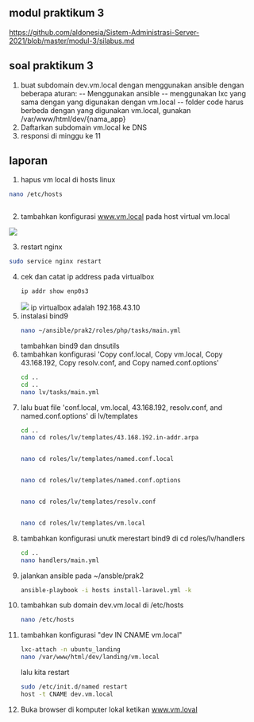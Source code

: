 ## modul praktikum 3

https://github.com/aldonesia/Sistem-Administrasi-Server-2021/blob/master/modul-3/silabus.md

## soal praktikum 3

1. buat subdomain dev.vm.local dengan menggunakan ansible dengan beberapa aturan:
   -- Menggunakan ansible
   -- menggunakan lxc yang sama dengan yang digunakan dengan vm.local
   -- folder code harus berbeda dengan yang digunakan vm.local, gunakan /var/www/html/dev/{nama_app}
2. Daftarkan subdomain vm.local ke DNS
3. responsi di minggu ke 11

## laporan

1.  hapus vm local di hosts linux

```bash
nano /etc/hosts
```

![]()

2. tambahkan konfigurasi www.vm.local pada host virtual vm.local

![](/assets/1.png)

3. restart nginx

```bash
sudo service nginx restart
```

4. cek dan catat ip address pada virtualbox
   ```bash
   ip addr show enp0s3
   ```
   ![](/assets/3.png)
   ip virtualbox adalah 192.168.43.10
5. instalasi bind9
   ```bash
   nano ~/ansible/prak2/roles/php/tasks/main.yml
   ```
   tambahkan bind9 dan dnsutils
   ![]()
6. tambahkan konfigurasi 'Copy conf.local, Copy vm.local, Copy 43.168.192, Copy resolv.conf, and Copy named.conf.options'
   ```bash
   cd ..
   cd ..
   nano lv/tasks/main.yml
   ```
   ![]()
7. lalu buat file 'conf.local, vm.local, 43.168.192, resolv.conf, and named.conf.options' di lv/templates
   ```bash
   cd ..
   nano cd roles/lv/templates/43.168.192.in-addr.arpa
   ```
   ![]()
   ```bash
   nano cd roles/lv/templates/named.conf.local
   ```
   ![]()
   ```bash
   nano cd roles/lv/templates/named.conf.options
   ```
   ![]()
   ```bash
   nano cd roles/lv/templates/resolv.conf
   ```
   ![]()
   ```bash
   nano cd roles/lv/templates/vm.local
   ```
   ![]()
8. tambahkan konfigurasi unutk merestart bind9 di cd roles/lv/handlers
   ```bash
   cd ..
   nano handlers/main.yml
   ```
   ![]()
9. jalankan ansible pada ~/ansble/prak2
   ```bash
   ansible-playbook -i hosts install-laravel.yml -k
   ```
   ![]()
10. tambahkan sub domain dev.vm.local di /etc/hosts
    ```bash
    nano /etc/hosts
    ```
    ![]()
11. tambahkan konfigurasi "dev IN CNAME vm.local"
    ```bash
    lxc-attach -n ubuntu_landing
    nano /var/www/html/dev/landing/vm.local
    ```
    lalu kita restart
    ```bash
    sudo /etc/init.d/named restart
    host -t CNAME dev.vm.local
    ```
12. Buka browser di komputer lokal ketikan www.vm.loval
    ![]()
    ![]()
